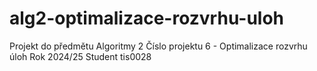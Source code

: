 # alg2-optimalizace-rozvrhu-uloh

Projekt do předmětu Algoritmy 2
Číslo projektu 6 - Optimalizace rozvrhu úloh
Rok 2024/25
Student tis0028
